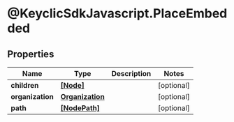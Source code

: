 # @KeyclicSdkJavascript.PlaceEmbedded

## Properties
Name | Type | Description | Notes
------------ | ------------- | ------------- | -------------
**children** | [**[Node]**](Node.md) |  | [optional] 
**organization** | [**Organization**](Organization.md) |  | [optional] 
**path** | [**[NodePath]**](NodePath.md) |  | [optional] 


